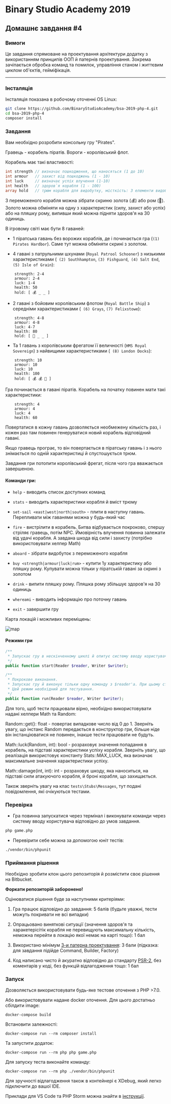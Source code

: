 # Binary Studio Academy 2019

## Домашнє завдання #4

### Вимоги

Це завдання спрямоване на проектування архітектури додатку з використанням принципів ООП й патернів проектування. Зокрема зачіпається обробка команд та помилок, управління станом і життєвим циклом об'єктів, гейміфікація.
***

### Інсталяція

Інсталяція показана в робочому оточенні OS Linux:

```bash
git clone https://github.com/BinaryStudioAcademy/bsa-2019-php-4.git
cd bsa-2019-php-4
composer install
```

### Завдання

Вам необхідно розробити консольну гру "Pirates".

Гравець - корабель піратів. Вороги - королівський флот.

Корабель має такі властивості:

```php
int strength // визначає пошкодження, що наносяться (1 до 10)
int armour   // захист від пошкоджень (1 - 10)
int luck     // визначає успіх влучення (1-10)
int health   // здоров`я корабля (1 - 100)
array hold   // трюм корабля для видобутку, місткість: 3 елементи видобутку.
```

З переможеного корабля можна зібрати скриню золота (💰) або ром (🍾). Золото можна обміняти на одну з характеристик (силу, захист або успіх) або на пляшку рому, випивши який можна підняти здоров'я на 30 одиниць.

В ігровому світі має бути 8 гаваней:

- 1 піратська гавань без ворожих кораблів, де і починається гра (`(1) Pirates Hardbor`). Саме тут можна обміняти скрині з золотом.

- 4 гавані з патрульними шхунами (`Royal Patrool Schooner`) з низькими характеристиками (` (2) Southhampton`, `(3) Fishguard`,` (4) Salt End`, `(5) Isle of Grain`):
```
    strength: 2-4
    armour: 2-4
    luck: 1-4
    health: 50
    hold: [ 💰 _ _ ]
```

- 2 гавані з бойовим королівським флотом (`Royal Battle Ship`) з середніми характеристиками (` (6) Grays`, `(7) Felixstowe`):

```
    strength: 4-8
    armour: 4-8
    luck: 4-7
    health: 80
    hold: [ 🍾 _ _ ]
```

- Та 1 гавань з королівським фрегатом її величності (`HMS Royal Sovereign`) з найвищими характеристиками (` (8) London Docks`):
```
    strength: 10
    armour: 10
    luck: 10
    health: 100
    hold: [ 💰 💰 🍾 ]
```

Гра починається в гавані піратів. Корабель на початку повинен мати такі характеристики:

```
    strength: 4
    armour: 4
    luck: 4
    health: 60
```

Повертатися в кожну гавань дозволяється необмежену кількість раз, і кожен раз там повинен генеруватися новий корабель відповідний гавані.

Якщо гравець програє, то він повертається в піратську гавань і з нього знімається по одній характеристиці й спустошується трюм.

Завдання гри потопити королівський фрегат, після чого гра вважається завершеною.

#### Команди гри:

- `help` - виводить список доступних команд

- `stats` - виводить характеристики корабля й вміст трюму

- `set-sail <east|west|north|south>` - плити в наступну гавань. Перепливати між гаванями можна у будь-який час

- `fire` - вистрілити в корабель. Битва відбувається покроково, спершу стріляє гравець, потім NPC. Ймовірність влучення повинна залежати від удачі корабля. А завдана шкода від сили і захисту (потрібно використовувати хелпер Math)

- `aboard` - зібрати видобуток з переможеного корабля

- `buy <strength|armour|luck|rum>` - купити 1у характеристику або пляшку рому. Купувати можна тільки у піратській гавані за скрині з золотом

- `drink` - випити пляшку рому. Пляшка рому збільшує здоров'я на 30 одиниць

- `whereami` - виводить інформацію про поточну гавань

- `exit` - завершити гру

Карта локацій і можливих переміщень:

![map](Map.png)

#### Режими гри

```php
/**
 * Запускає гру в нескінченному циклі й опитує систему вводу користувача.
 */
public function start(Reader $reader, Writer $writer);

/**
 * Покрокове виконання.
 * Запускає гру й виконує тільки одну команду з $reader'a. При цьому стан ігрового світу має зберігатися
 * Цей режим необхідний для тестування.
 */
public function run(Reader $reader, Writer $writer);
```

Для того, щоб тести працювали вірно, необхідно використовувати надані хелпери Math та Random:

Random::get(): float - повертає випадкове число від 0 до 1. Зверніть увагу, що інстанс Random передається в конструктор гри, більше ніде він інстанціюватися не повинен, інакше тести працювати не будуть.

Math::luck(Random, int): bool - розраховує значення попадання в корабель, на підставі характеристики успіху корабля. Зверніть увагу, що реалізація використовує константу Stats::MAX_LUCK, яка визначає максимальне значення характеристики успіху.

Math::damage(int, int): int - розраховує шкоду, яка наноситься, на підставі сили атакуючого корабля, й броні корабля, що захищається.

Також зверніть увагу на клас `tests\Stubs\Messages`, тут подані повідомлення, які очікуються тестами.

### Перевірка

- Гра повинна запускатися через термінал і виконувати команди через систему вводу користувача відповідно до умов завдання.

```bash
php game.php
```

- Перевірити себе можна за допомогою юніт тестів:

```bash
./vendor/bin/phpunit
```

### Приймання рішення

Необхідно зробити клон цього репозиторія й розмістити своє рішення на Bitbucket.

__Форкати репозиторій заборонено!__

Оцінюватися рішення буде за наступними критеріями:

1) Гра працює відповідно до завдання: 5 балів (будьте уважні, тести можуть покривати не всі випадки)

2) Опрацьовано виняткові ситуації (значення здоров'я та харакетерісітік корабля не перевищують максимальну кількість, неможна перейти в локацію якої немає на карті тощо): 1 бал

3) Використано мінімум [3-и патерна проектування](https://designpatternsphp.readthedocs.io/en/latest/): 3 бали (підказка: для завдання підійде
Command, Builder, Factory)

4) Код написано чисто й акуратно відповідно до стандарту [PSR-2](https://www.php-fig.org/psr/psr-2/), без коментарів у коді, без функцій відлагодження тощо: 1 бал


### Запуск

Дозволяється використовувати будь-яке тестове оточення з PHP >7.0.

Або використовувати надане docker оточення. Для цього достатньо сбілдити image:

```
docker-compose build
```

Встановити залежності:

```
docker-compose run --rm composer install
```

Та запустити додаток:

```
docker-compose run --rm php php game.php
```

Для запуску теста виконайте команду:

```
docker-compose run --rm php ./vendor/bin/phpunit
```

Для зручності відлагодження також в контейнері є XDebug, який легко підключити до вашої IDE.

Приклади для VS Code та PHP Storm можна знайти в [інструкції](debug.md). 
